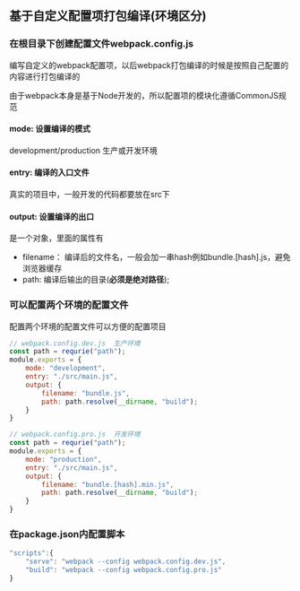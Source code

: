 ## 基于自定义配置项打包编译(环境区分)

### 

### 在根目录下创建配置文件webpack.config.js

编写自定义的webpack配置项，以后webpack打包编译的时候是按照自己配置的内容进行打包编译的

由于webpack本身是基于Node开发的，所以配置项的模块化遵循CommonJS规范



#### mode: 设置编译的模式

development/production 生产或开发环境



#### entry:  编译的入口文件

真实的项目中，一般开发的代码都要放在src下



#### output: 设置编译的出口

是一个对象，里面的属性有

- filename： 编译后的文件名，一般会加一串hash例如bundle.[hash].js，避免浏览器缓存
- path: 编译后输出的目录(**必须是绝对路径**);

### 可以配置两个环境的配置文件

配置两个环境的配置文件可以方便的配置项目

```javascript
// webpack.config.dev.js  生产环境
const path = requrie("path");
module.exports = {
    mode: "development",
    entry: "./src/main.js",
    output: {
        filename: "bundle.js",
        path: path.resolve(__dirname, "build");
    }
}
```



```javascript
// webpack.config.pro.js  开发环境
const path = requrie("path");
module.exports = {
    mode: "production",
    entry: "./src/main.js",
    output: {
        filename: "bundle.[hash].min.js",
        path: path.resolve(__dirname, "build");
    }
}
```



### 在package.json内配置脚本

```javascript
"scripts":{
    "serve": "webpack --config webpack.config.dev.js",
    "build": "webpack --config webpack.config.pro.js"
}
```









